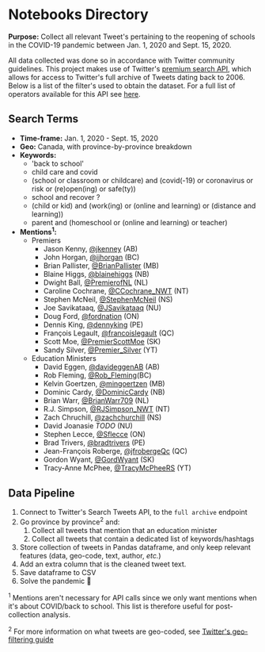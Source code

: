 # Notebooks Directory

**Purpose:** Collect all relevant Tweet's pertaining to the reopening of schools in the COVID-19 pandemic between Jan. 1, 2020 and Sept. 15, 2020.

All data collected was done so in accordance with Twitter community guidelines. This project makes use of Twitter's [premium search API](https://developer.twitter.com/en/docs/tweets/search/overview/premium), which allows for access to Twitter's full archive of Tweets dating back to 2006. Below is a list of the filter's used to obtain the dataset. For a full list of operators available for this API see [here](https://developer.twitter.com/en/docs/tweets/search/overview/premium#AvailableOperators).

## Search Terms

* **Time-frame:** Jan. 1, 2020 - Sept. 15, 2020
* **Geo:** Canada, with province-by-province breakdown
* **Keywords:**
  * 'back to school'
  * child care and covid
  * (school or classroom or childcare) and (covid(-19) or coronavirus or risk or (re)open(ing) or safe(ty))
  * school and recover ?
  * (child or kid) and (work(ing) or (online and learning) or (distance and learning))
  * parent and (homeschool or (online and learning) or teacher)
* **Mentions<sup>1</sup>:**
  * Premiers
    * Jason Kenny, [@jkenney](https://twitter.com/jkenney) (AB)
    * John Horgan, [@jjhorgan](https://twitter.com/jjhorgan) (BC)
    * Brian Pallister, [@BrianPallister](https://twitter.com/BrianPallister) (MB)
    * Blaine Higgs, [@blainehiggs](https://twitter.com/blainehiggs) (NB)
    * Dwight Ball, [@PremierofNL](https://twitter.com/PremierofNL) (NL)
    * Caroline Cochrane, [@CCochrane_NWT](https://twitter.com/CCochrane_NWT) (NT)
    * Stephen McNeil, [@StephenMcNeil](https://twitter.com/StephenMcNeil) (NS)
    * Joe Savikataaq, [@JSavikataaq](https://twitter.com/JSavikataaq) (NU)
    * Doug Ford, [@fordnation](https://twitter.com/fordnation) (ON)
    * Dennis King, [@dennyking](https://twitter.com/dennyking) (PE)
    * François Legault, [@francoislegault](https://twitter.com/francoislegault) (QC)
    * Scott Moe, [@PremierScottMoe](https://twitter.com/PremierScottMoe) (SK)
    * Sandy Silver, [@Premier_Silver](https://twitter.com/Premier_Silver) (YT)
  * Education Ministers
    * David Eggen, [@davideggenAB](https://twitter.com/davideggenAB) (AB)
    * Rob Fleming, [@Rob_Fleming](https://twitter.com/Rob_Fleming)(BC)
    * Kelvin Goertzen, [@mingoertzen](https://twitter.com/mingoertzen) (MB)
    * Dominic Cardy, [@DominicCardy](https://twitter.com/DominicCardy) (NB)
    * Brian Warr, [@BrianWarr709](https://twitter.com/BrianWarr709) (NL)
    * R.J. Simpson, [@RJSimpson_NWT](https://twitter.com/RJSimpson_NWT) (NT)
    * Zach Chruchill, [@zachchurchill](https://twitter.com/zachchurchill) (NS)
    * David Joanasie *TODO* (NU)
    * Stephen Lecce, [@Sflecce](https://twitter.com/Sflecce) (ON)
    * Brad Trivers, [@bradtrivers](https://twitter.com/bradtrivers) (PE)
    * Jean-François Roberge, [@jfrobergeQc](https://twitter.com/jfrobergeQc) (QC)
    * Gordon Wyant, [@GordWyant](https://twitter.com/GordWyant) (SK)
    * Tracy-Anne McPhee, [@TracyMcPheeRS](https://twitter.com/TracyMcPheeRS) (YT)

## Data Pipeline

1. Connect to Twitter's Search Tweets API, to the `full archive` endpoint
2. Go province by province<sup>2</sup> and:
    1. Collect all tweets that mention that an education minister
    2. Collect all tweets that contain a dedicated list of keywords/hashtags
3. Store collection of tweets in Pandas dataframe, and only keep relevant features (data, geo-code, text, author, *etc.*)
4. Add an extra column that is the cleaned tweet text.
5. Save dataframe to CSV
6. Solve the pandemic 🎊

<sup>1</sup> Mentions aren't necessary for API calls since we only want mentions
when it's about COVID/back to school. This list is therefore useful for 
post-collection analysis.

<sup>2</sup> For more information on what tweets are geo-coded, see [Twitter's geo-filtering guide](https://developer.twitter.com/en/docs/tutorials/filtering-tweets-by-location)
